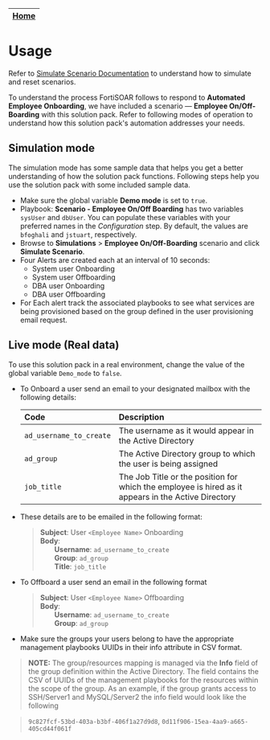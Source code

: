 | [Home](../README.md) |
|----------------------|

# Usage

Refer to [Simulate Scenario Documentation](https://github.com/fortinet-fortisoar/solution-pack-soc-simulator/tree/develop) to understand how to simulate and reset scenarios.

To understand the process FortiSOAR follows to respond to **Automated Employee Onboarding**, we have included a scenario &mdash; **Employee On/Off-Boarding** with this solution pack. Refer to following modes of operation to understand how this solution pack's automation addresses your needs.

## Simulation mode

The simulation mode has some sample data that helps you get a better understanding of how the solution pack functions. Following steps help you use the solution pack with some included sample data.

-   Make sure the global variable **Demo mode** is set to `true`. 
-   Playbook: **Scenario - Employee On/Off Boarding** has two variables `sysUser` and `dbUser`. You can populate these variables with your preferred names in the *Configuration* step. By default, the values are `bfoghali` and `jstuart`, respectively.
-   Browse to **Simulations** > **Employee On/Off-Boarding** scenario and click **Simulate Scenario**.
-   Four Alerts are created each at an interval of 10 seconds:
    - System user Onboarding
    - System user Offboarding
    - DBA user Onboarding
    - DBA user Offboarding
- For Each alert track the associated playbooks to see what services are being provisioned based on the group defined in the user provisioning email request.

## Live mode (Real data)

To use this solution pack in a real environment, change the value of the global variable `Demo_mode` to `false`.

- To Onboard a user send an email to your designated mailbox with the following details:

  |Code|Description|
  |:-|:-|
  |`ad_username_to_create`|The username as it would appear in the Active Directory|
  |`ad_group`|The Active Directory group to which the user is being assigned|
  |`job_title`|The Job Title or the position for which the employee is hired as it appears in the Active Directory|

- These details are to be emailed in the following format:

  <blockquote>
  <strong>Subject</strong>: User <code>&lt;Employee Name&gt;</code> Onboarding<br/>
  <strong>Body</strong>:<br/>
  &emsp;&emsp;<strong>Username</strong>: <code>ad_username_to_create</code><br/>
  &emsp;&emsp;<strong>Group</strong>: <code>ad_group</code><br/>
  &emsp;&emsp;<strong>Title</strong>: <code>job_title</code><br/>
  </blockquote>
            
- To Offboard a user send an email in the following format
  <blockquote>
  <strong>Subject</strong>: User <code>&lt;Employee Name&gt;</code> Offboarding<br/>
  <strong>Body</strong>:<br/>
  &emsp;&emsp;<strong>Username</strong>: <code>ad_username_to_create</code><br/>
  &emsp;&emsp;<strong>Group</strong>: <code>ad_group</code><br/>
  </blockquote>
- Make sure the groups your users belong to have the appropriate management playbooks UUIDs in their info attribute in CSV format.

> **NOTE:** The group/resources mapping is managed via the **Info** field of the group definition within the Active Directory. The field contains the CSV of UUIDs of the management playbooks for the resources within the scope of the group. As an example, if the group grants access to SSH/Server1 and MySQL/Server2 the info field would look like the following

> `9c827fcf-53bd-403a-b3bf-406f1a27d9d8`, `0d11f906-15ea-4aa9-a665-405cd44f061f`
